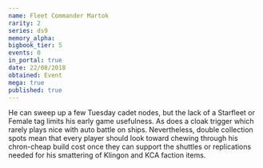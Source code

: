 ```yaml
---
name: Fleet Commander Martok
rarity: 2
series: ds9
memory_alpha:
bigbook_tier: 5
events: 0
in_portal: true
date: 22/08/2018
obtained: Event
mega: true
published: true
---
```


He can sweep up a few Tuesday cadet nodes, but the lack of a Starfleet or Female tag limits his early game usefulness. As does a cloak trigger which rarely plays nice with auto battle on ships. Nevertheless, double collection spots mean that every player should look toward chewing through his chron-cheap build cost once they can support the shuttles or replications needed for his smattering of Klingon and KCA faction items.
